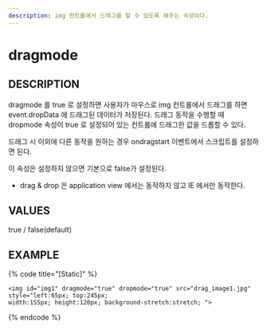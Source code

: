 ```yaml
---
description: img 컨트롤에서 드래그를 할 수 있도록 해주는 속성이다.
---
```


# dragmode

## DESCRIPTION

dragmode 를 true 로 설정하면 사용자가 마우스로 img 컨트롤에서 드래그를 하면 event.dropData 에 드래그된 데이터가 저장된다. 드래그 동작을 수행할 때 dropmode 속성이 true 로 설정되어 있는 컨트롤에 드래그한 값을 드롭할 수 있다.

드래그 시 이외에 다른 동작을 원하는 경우 ondragstart 이벤트에서 스크립트를 설정하면 된다.

이 속성은 설정하지 않으면 기본으로 false가 설정된다.

* drag & drop 은 application view 에서는 동작하지 않고 IE 에서만 동작한다. 

## VALUES

true / false\(default\)

## EXAMPLE

{% code title="\[Static\]" %}
```markup
<img id="img1" dragmode="true" dropmode="true" src="drag_image1.jpg" style="left:65px; top:245px; 
width:155px; height:120px; background-stretch:stretch; ">
```
{% endcode %}

